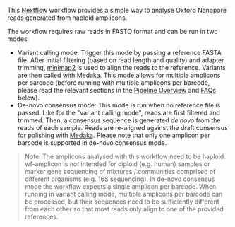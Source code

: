 This [Nextflow](https://www.nextflow.io/) workflow provides a simple way to
analyse Oxford Nanopore reads generated from haploid amplicons.

The workflow requires raw reads in FASTQ format and can be run in two modes:
* Variant calling mode: Trigger this mode by passing a reference FASTA file.
  After initial filtering (based on read length and quality) and adapter
  trimming, [minimap2](https://github.com/lh3/minimap2) is used to align the
  reads to the reference. Variants are then called with
  [Medaka](https://github.com/nanoporetech/medaka). This mode allows for
  multiple amplicons per barcode (before running with multiple amplicons per
  barcode, please read the relevant sections in the [Pipeline Overview](#pipeline-overview) and [FAQs](#FAQs) below).
* De-novo consensus mode: This mode is run when no reference file is passed.
  Like for the "variant calling mode", reads are first filtered and trimmed.
  Then, a consensus sequence is generated _de novo_ from the reads of each
  sample. Reads are re-aligned against the draft consensus for polishing with
  [Medaka](https://github.com/nanoporetech/medaka). Please note that only one
  amplicon per barcode is supported in de-novo consensus mode.

> Note: The amplicons analysed with this workflow need to be haploid.
> wf-amplicon is *not* intended for diploid (e.g. human) samples or marker gene sequencing of mixtures / communities comprised of different organisms (e.g. 16S sequencing).
> In de-novo consensus mode the workflow expects a single amplicon per barcode.
> When running in variant calling mode, multiple amplicons per barcode can be processed, but their sequences need to be sufficiently different from each other so that most reads only align to one of the provided references.
